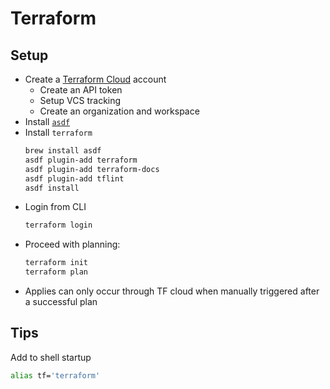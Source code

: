 # Terraform

## Setup

* Create a [Terraform Cloud](https://www.terraform.io/cloud) account
  * Create an API token
  * Setup VCS tracking
  * Create an organization and workspace
* Install [`asdf`](https://asdf-vm.com/)
* Install `terraform`
  ```sh
  brew install asdf
  asdf plugin-add terraform
  asdf plugin-add terraform-docs
  asdf plugin-add tflint
  asdf install
  ```
* Login from CLI
  ```sh
  terraform login
  ```
* Proceed with planning:
  ```sh
  terraform init
  terraform plan
  ```
* Applies can only occur through TF cloud when manually triggered after a successful plan

## Tips

Add to shell startup

```sh
alias tf='terraform'
```
